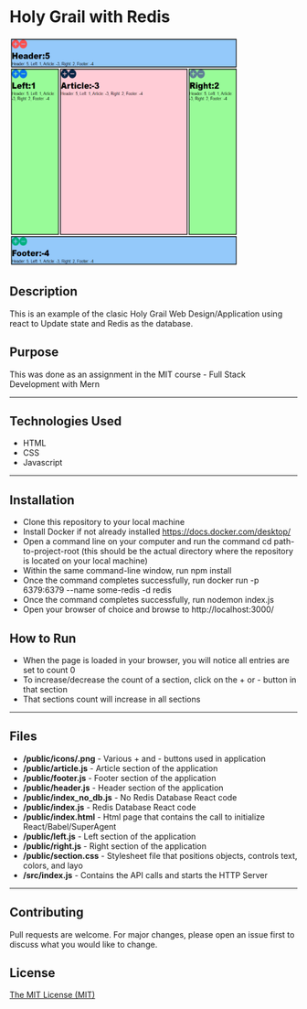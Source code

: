 # Holy Grail with Redis
<img src="./HolyGrail.PNG" height="400px" width="400px"/> 

## Description 
This is an example of the clasic Holy Grail Web Design/Application using react to Update state and Redis as the database.

## Purpose 
This was done as an assignment in the MIT course - Full Stack Development with Mern

---------

## Technologies Used 
- HTML
- CSS
- Javascript

---------

## Installation 
- Clone this repository to your local machine
- Install Docker if not already installed https://docs.docker.com/desktop/
- Open a command line on your computer and run the command cd path-to-project-root (this should be the actual directory where the repository is located on your local machine)
- Within the same command-line window, run npm install
- Once the command completes successfully, run docker run -p 6379:6379 --name some-redis -d redis
- Once the command completes successfully, run nodemon index.js
- Open your browser of choice and browse to http://localhost:3000/

## How to Run 
- When the page is loaded in your browser, you will notice all entries are set to count 0
- To increase/decrease the count of a section, click on the + or - button in that section
- That sections count will increase in all sections

---------

## Files 
  - **/public/icons/.png** - Various + and - buttons used in application
  - **/public/article.js** - Article section of the application
  - **/public/footer.js** - Footer section of the application
  - **/public/header.js** - Header section of the application
  - **/public/index_no_db.js** - No Redis Database React code
  - **/public/index.js** - Redis Database React code
  - **/public/index.html** - Html page that contains the call to initialize React/Babel/SuperAgent
  - **/public/left.js** - Left section of the application
  - **/public/right.js** - Right section of the application
  - **/public/section.css** - Stylesheet file that positions objects, controls text, colors, and layo
  - **/src/index.js** - Contains the API calls and starts the HTTP Server

---------

## Contributing 
Pull requests are welcome. For major changes, please open an issue first to discuss what you would like to change.

## License
[The MIT License (MIT)](https://github.com/slumpbuster/HolyGrailwRedis/blob/main/LICENSE)
